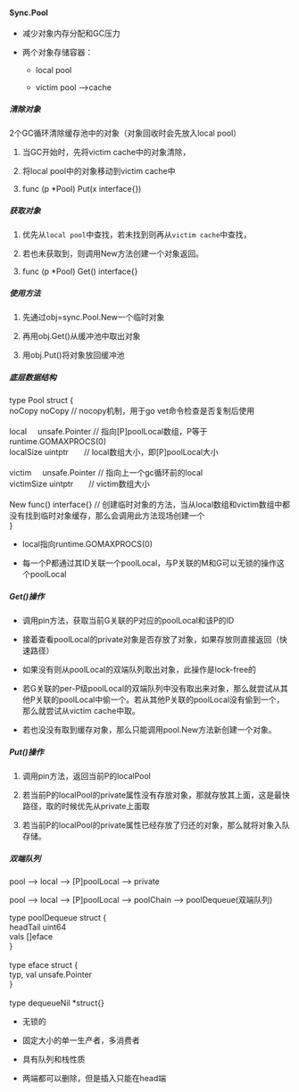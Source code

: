 #### Sync.Pool

- 减少对象内存分配和GC压力
    
- 两个对象存储容器：
    
    - local pool
        
    - victim pool -->cache
        

##### 清除对象

2个GC循环清除缓存池中的对象（对象回收时会先放入local pool）

1. 当GC开始时，先将victim cache中的对象清除，
    
2. 将local pool中的对象移动到victim cache中
    
3. func (p *Pool) Put(x interface{})
    

##### 获取对象

1. 优先从`local pool`中查找，若未找到则再从`victim cache`中查找，
    
2. 若也未获取到，则调用New方法创建一个对象返回。
    
3. func (p *Pool) Get() interface{}
    

##### 使用方法

1. 先通过obj=sync.Pool.New一个临时对象
    
2. 再用obj.Get()从缓冲池中取出对象
    
3. 用obj.Put()将对象放回缓冲池
    

##### 底层数据结构

type Pool struct {  
  noCopy noCopy // nocopy机制，用于go vet命令检查是否复制后使用  
​  
  local     unsafe.Pointer // 指向[P]poolLocal数组，P等于runtime.GOMAXPROCS(0)  
  localSize uintptr        // local数组大小，即[P]poolLocal大小  
​  
  victim     unsafe.Pointer // 指向上一个gc循环前的local  
  victimSize uintptr        // victim数组大小  
​  
  New func() interface{} // 创建临时对象的方法，当从local数组和victim数组中都没有找到临时对象缓存，那么会调用此方法现场创建一个  
}

- local指向runtime.GOMAXPROCS(0)
    
- 每一个P都通过其ID关联一个poolLocal，与P关联的M和G可以无锁的操作这个poolLocal
    

##### Get()操作

- 调用pin方法，获取当前G关联的P对应的poolLocal和该P的ID
    
- 接着查看poolLocal的private对象是否存放了对象，如果存放则直接返回（快速路径）
    
- 如果没有则从poolLocal的双端队列取出对象，此操作是lock-free的
    
- 若G关联的per-P级poolLocal的双端队列中没有取出来对象，那么就尝试从其他P关联的poolLocal中偷一个。若从其他P关联的poolLocal没有偷到一个，那么就尝试从victim cache中取。
    
- 若也没没有取到缓存对象，那么只能调用pool.New方法新创建一个对象。
    

##### Put()操作

1. 调用pin方法，返回当前P的localPool
    
2. 若当前P的localPool的private属性没有存放对象，那就存放其上面，这是最快路径，取的时候优先从private上面取
    
3. 若当前P的localPool的private属性已经存放了归还的对象，那么就将对象入队存储。
    

##### 双端队列

pool --> local --> [P]poolLocal --> private

pool --> local --> [P]poolLocal --> poolChain --> poolDequeue(双端队列)

type poolDequeue struct {  
  headTail uint64  
  vals []eface  
}  
​  
type eface struct {  
  typ, val unsafe.Pointer  
}  
​  
type dequeueNil *struct{}

- 无锁的
    
- 固定大小的单一生产者，多消费者
    
- 具有队列和栈性质
    
- 两端都可以删除，但是插入只能在head端